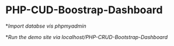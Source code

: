 # PHP-CUD-Boostrap-Dashboard

**Import databse vis phpmyadmin*

**Run the demo site via localhost/PHP-CRUD-Bootstrap-Dashboard*
